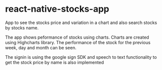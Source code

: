 # react-native-stocks-app
App to see the stocks price and variation in a chart and also search stocks by stocks name.


The app shows peformance of stocks using charts. Charts are created using Highcharts library.
The performance of the stock for the previous week, day and month can be seen.

The signin is using the google sign SDK and speech to text functionality to get the stock price by name
is also implemented
